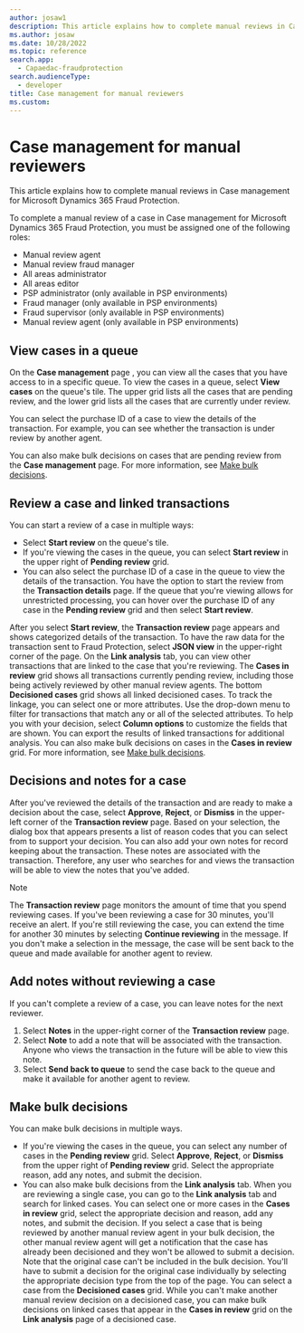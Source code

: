```yaml
---
author: josaw1
description: This article explains how to complete manual reviews in Case management for Microsoft Dynamics 365 Fraud Protection.
ms.author: josaw
ms.date: 10/28/2022
ms.topic: reference
search.app: 
  - Capaedac-fraudprotection
search.audienceType:
  - developer
title: Case management for manual reviewers
ms.custom:
---
```


# Case management for manual reviewers

This article explains how to complete manual reviews in Case management for Microsoft Dynamics 365 Fraud Protection.

To complete a manual review of a case in Case management for Microsoft Dynamics 365 Fraud Protection, you must be assigned one of the following roles:

- Manual review agent 
- Manual review fraud manager
- All areas administrator
- All areas editor 
- PSP administrator (only available in PSP environments)
- Fraud manager (only available in PSP environments)
- Fraud supervisor (only available in PSP environments)
- Manual review agent (only available in PSP environments)

## View cases in a queue

On the **Case management** page , you can view all the cases that you have access to in a specific queue. To view the cases in a queue, select **View cases** on the queue's tile. The upper grid lists all the cases that are pending review, and the lower grid lists all the cases that are currently under review.

You can select the purchase ID of a case to view the details of the transaction. For example, you can see whether the transaction is under review by another agent.

You can also make bulk decisions on cases that are pending review from the **Case management** page. For more information, see [Make bulk decisions](#make-bulk-decisions).

## Review a case and linked transactions

You can start a review of a case in multiple ways:

- Select **Start review** on the queue's tile.
- If you're viewing the cases in the queue, you can select **Start review** in the upper right of **Pending review** grid.
- You can also select the purchase ID of a case in the queue to view the details of the transaction. You have the option to start the review from the **Transaction details** page. If the queue that you're viewing allows for unrestricted processing, you can hover over the purchase ID of any case in the **Pending review** grid and then select **Start review**.

After you select **Start review**, the **Transaction review** page appears and shows categorized details of the transaction. To have the raw data for the transaction sent to Fraud Protection, select **JSON view** in the upper-right corner of the page. On the **Link analysis** tab, you can view other transactions that are linked to the case that you're reviewing. The **Cases in review** grid shows all transactions currently pending review, including those being actively reviewed by other manual review agents. The bottom **Decisioned cases** grid shows all linked decisioned cases. To track the linkage, you can select one or more attributes. Use the drop-down menu to filter for transactions that match any or all of the selected attributes. To help you with your decision, select **Column options** to customize the fields that are shown. You can export the results of linked transactions for additional analysis. You can also make bulk decisions on cases in the **Cases in review** grid. For more information, see [Make bulk decisions](#make-bulk-decisions).

## Decisions and notes for a case

After you've reviewed the details of the transaction and are ready to make a decision about the case, select **Approve**, **Reject**, or **Dismiss** in the upper-left corner of the **Transaction review** page. Based on your selection, the dialog box that appears presents a list of reason codes that you can select from to support your decision. You can also add your own notes for record keeping about the transaction. These notes are associated with the transaction. Therefore, any user who searches for and views the transaction will be able to view the notes that you've added.

> [!NOTE]
> The **Transaction review** page monitors the amount of time that you spend reviewing cases. If you've been reviewing a case for 30 minutes, you'll receive an alert. If you're still reviewing the case, you can extend the time for another 30 minutes by selecting **Continue reviewing** in the message. If you don't make a selection in the message, the case will be sent back to the queue and made available for another agent to review.

## Add notes without reviewing a case

If you can't complete a review of a case, you can leave notes for the next reviewer.

1. Select **Notes** in the upper-right corner of the **Transaction review** page.
1. Select **Note** to add a note that will be associated with the transaction. Anyone who views the transaction in the future will be able to view this note.
1. Select **Send back to queue** to send the case back to the queue and make it available for another agent to review. 

## Make bulk decisions

You can make bulk decisions in multiple ways.

- If you're viewing the cases in the queue, you can select any number of cases in the **Pending review** grid. Select **Approve**, **Reject**, or **Dismiss** from the upper right of **Pending review** grid. Select the appropriate reason, add any notes, and submit the decision.
- You can also make bulk decisions from the **Link analysis** tab. When you are reviewing a single case, you can go to the **Link analysis** tab and search for linked cases. You can select one or more cases in the **Cases in review** grid, select the appropriate decision and reason, add any notes, and submit the decision. If you select a case that is being reviewed by another manual review agent in your bulk decision, the other manual review agent will get a notification that the case has already been decisioned and they won't be allowed to submit a decision. Note that the original case can't be included in the bulk decision. You'll have to submit a decision for the original case individually by selecting the appropriate decision type from the top of the page. You can select a case from the **Decisioned cases** grid. While you can't make another manual review decision on a decisioned case, you can make bulk decisions on linked cases that appear in the **Cases in review** grid on the **Link analysis** page of a decisioned case.   


